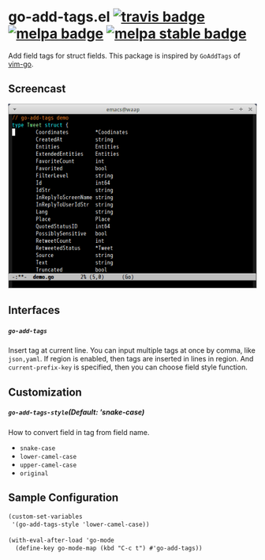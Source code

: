 # go-add-tags.el [![travis badge][travis-badge]][travis-link] [![melpa badge][melpa-badge]][melpa-link] [![melpa stable badge][melpa-stable-badge]][melpa-stable-link]

Add field tags for struct fields. This package is inspired by `GoAddTags` of [vim-go](https://github.com/fatih/vim-go).

## Screencast

![go-add-tags](image/go-add-tags.gif)

## Interfaces

##### `go-add-tags`

Insert tag at current line. You can input multiple tags at once by comma, like `json,yaml`.
If region is enabled, then tags are inserted in lines in region. And `current-prefix-key` is specified,
then you can choose field style function.

## Customization

##### `go-add-tags-style`(Default: 'snake-case)

How to convert field in tag from field name.

- `snake-case`
- `lower-camel-case`
- `upper-camel-case`
- `original`

## Sample Configuration

``` emacs-lisp
(custom-set-variables
 '(go-add-tags-style 'lower-camel-case))

(with-eval-after-load 'go-mode
  (define-key go-mode-map (kbd "C-c t") #'go-add-tags))
```

[travis-badge]: https://travis-ci.org/syohex/emacs-go-add-tags.svg
[travis-link]: https://travis-ci.org/syohex/emacs-go-add-tags
[melpa-link]: https://melpa.org/#/go-add-tags
[melpa-stable-link]: https://stable.melpa.org/#/go-add-tags
[melpa-badge]: https://melpa.org/packages/go-add-tags-badge.svg
[melpa-stable-badge]: https://stable.melpa.org/packages/go-add-tags-badge.svg
